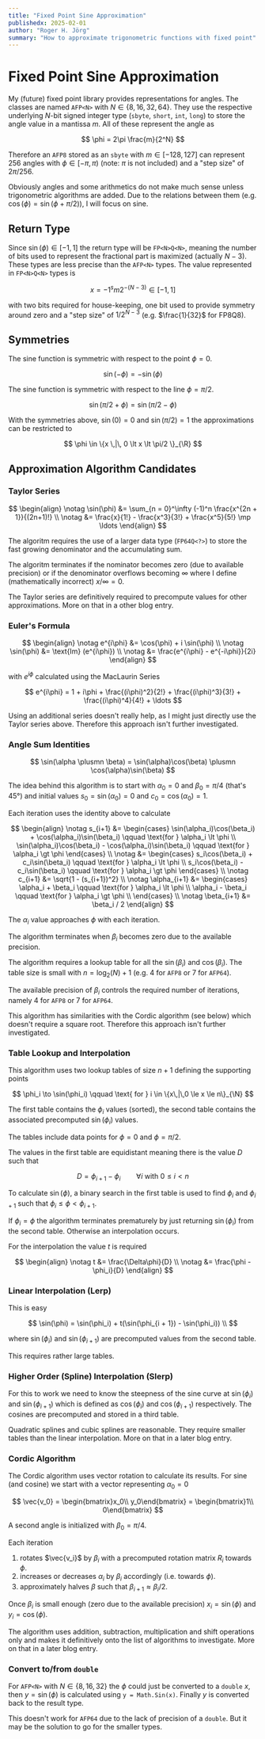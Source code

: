 ```yaml
---
title: "Fixed Point Sine Approximation"
publishedx: 2025-02-01
author: "Roger H. Jörg"
summary: "How to approximate trigonometric functions with fixed point"
---
```

# Fixed Point Sine Approximation

My (future) fixed point library provides representations for angles. The
classes are named `AFP<N>` with $N \in \{8, 16, 32, 64\}$. They use the
respective underlying $N$-bit signed integer type (`sbyte`, `short`,
`int`, `long`) to store the angle value in a mantissa $m$. All of these represent
the angle as

$$
\phi = 2\pi \frac{m}{2^N}
$$

Therefore an `AFP8` stored as an `sbyte` with $m \in [-128, 127]$
can represent 256 angles with $\phi \in [-\pi, \pi)$ (note: $\pi$ is not
included) and a "step size" of $2\pi / 256$.

Obviously angles and some arithmetics do not make much sense unless
trigonometric algorithms are added. Due to the relations between them
(e.g. $\cos(\phi) = \sin(\phi + \pi/2)$), I will focus on sine.

## Return Type

Since $\sin(\phi) \in [-1, 1]$ the return type will be `FP<N>Q<N>`, meaning the number of
bits used to represent the fractional part is maximized (actually $N-3$).
These types are less precise than the `AFP<N>` types. The value represented in
`FP<N>Q<N>` types is

$$
x = -1^s m 2^{-(N - 3)} \in [-1, 1]
$$

with two bits required for house-keeping, one bit used to provide symmetry around zero and a "step size" of $1/2^{N - 3}$ (e.g. $\frac{1}{32}$ for FP8Q8).

## Symmetries

The sine function is symmetric with respect to the point $\phi = 0$.

$$
\sin(-\phi) = -\sin(\phi)
$$

The sine function is symmetric with respect to the line $\phi = \pi/2$.

$$
\sin(\pi/2 + \phi) = \sin(\pi/2 - \phi)
$$

With the symmetries above, $\sin(0) = 0$ and $\sin(\pi/2) = 1$ the approximations can be
restricted to

$$
\phi \in \{x \,|\, 0 \lt x \lt \pi/2 \}_{\R}
$$

## Approximation Algorithm Candidates

### Taylor Series

$$
\begin{align}
\notag    \sin(\phi) &= \sum_{n = 0}^\infty (-1)^n \frac{x^{2n + 1}}{(2n+1)!} \\
\notag    &= \frac{x}{1!} - \frac{x^3}{3!} + \frac{x^5}{5!} \mp \ldots
\end{align}
$$

The algoritm requires the use of a larger data type (`FP64Q<?>`) to store the fast growing denominator
and the accumulating sum.

The algoritm terminates if the nominator becomes zero (due to available precision) or if the
denominator overflows becoming $\infty$ where I define (mathematically incorrect) $x/\infty = 0$.

The Taylor series are definitively required to precompute values for other approximations. More
on that in a other blog entry.

### Euler's Formula

$$
\begin{align}
\notag    e^{i\phi} &= \cos(\phi) + i \sin(\phi) \\
\notag    \sin(\phi) &= \text{Im} (e^{i\phi}) \\
\notag               &= \frac{e^{i\phi} - e^{-i\phi}}{2i}
\end{align}
$$

with $e^{i\phi}$ calculated using the MacLaurin Series

$$
e^{i\phi} = 1 + i\phi + \frac{(i\phi)^2}{2!} + \frac{(i\phi)^3}{3!} + \frac{(i\phi)^4}{4!} + \ldots
$$

Using an additional series doesn't really help, as I might just directly use the Taylor
series above. Therefore this approach isn't further investigated.

### Angle Sum Identities

$$
\sin(\alpha \plusmn \beta) = \sin(\alpha)\cos(\beta) \plusmn \cos(\alpha)\sin(\beta)
$$

The idea behind this algorithm is to start with $\alpha_0 = 0$ and $\beta_0 = \pi/4$ (that's 45°) and initial values $s_0 = \sin(\alpha_0) = 0$ and $c_0 = \cos(\alpha_0) = 1$.

Each iteration uses the identity above to calculate

$$
\begin{align}
\notag  s_{i+1} &=
\begin{cases}
    \sin(\alpha_i)\cos(\beta_i) + \cos(\alpha_i)\sin(\beta_i) \qquad \text{for } \alpha_i \lt \phi \\
    \sin(\alpha_i)\cos(\beta_i) - \cos(\alpha_i)\sin(\beta_i) \qquad \text{for } \alpha_i \gt \phi
\end{cases} \\
\notag  &=
\begin{cases}
    s_i\cos(\beta_i) + c_i\sin(\beta_i) \qquad \text{for } \alpha_i \lt \phi \\
    s_i\cos(\beta_i) - c_i\sin(\beta_i) \qquad \text{for } \alpha_i \gt \phi
\end{cases} \\
\notag c_{i+1} &= \sqrt{1 - (s_{i+1})^2} \\
\notag \alpha_{i+1}  &= 
\begin{cases}
    \alpha_i + \beta_i \qquad \text{for } \alpha_i \lt \phi \\
    \alpha_i - \beta_i \qquad \text{for } \alpha_i \gt \phi \\
\end{cases} \\
\notag \beta_{i+1} &= \beta_i / 2
\end{align}
$$

The $\alpha_i$ value approaches $\phi$ with each iteration.

The algorithm terminates when $\beta_i$ becomes zero due to the available precision.

The algorithm requires a lookup table for all the $\sin(\beta_i)$ and $\cos(\beta_i)$. The table
size is small with $n = \log_2(N) + 1$ (e.g. 4&nbsp;for `AFP8` or&nbsp;7 for `AFP64`).

The available precision of $\beta_i$ controls the required number of iterations, namely 4&nbsp;for
`AFP8` or 7&nbsp;for `AFP64`.

This algorithm has similarities with the Cordic algorithm (see below) which doesn't require a
square root. Therefore this approach isn't further investigated.

### Table Lookup and Interpolation

This algorithm uses two lookup tables of size $n+1$ defining the supporting points

$$
\phi_i \to \sin(\phi_i) \qquad \text{ for } i \in \{x\,|\,0 \le x \le n\}_{\N}
$$

The first table contains the $\phi_i$ values (sorted), the second table contains the
associated precomputed $\sin(\phi_i)$ values.

The tables include data points for $\phi = 0$ and $\phi = \pi/2$.

The values in the first table are equidistant meaning there is the value $D$ such that

$$
D = \phi_{i+1} - \phi_i \qquad \forall i \text{ with } 0 \le i \lt n
$$

To calculate $\sin(\phi)$, a binary search in the first table is used to find $\phi_i$
and $\phi_{i+1}$ such that $\phi_i \le \phi \lt \phi_{i+1}$.

If $\phi_i = \phi$ the algorithm terminates prematurely by just returning $\sin(\phi_i)$
from the second table. Otherwise an interpolation occurs.

For the interpolation the value $t$ is required

$$
\begin{align}
\notag t &= \frac{\Delta\phi}{D} \\
\notag &= \frac{\phi - \phi_i}{D}
\end{align}
$$

### Linear Interpolation (Lerp)

This is easy

$$
\sin(\phi) = \sin(\phi_i) + t(\sin(\phi_{i + 1}) - \sin(\phi_i)) \\
$$

where $\sin(\phi_i)$ and $\sin(\phi_{i + 1})$ are precomputed values from the second table.

This requires rather large tables.

### Higher Order (Spline) Interpolation (Slerp)

For this to work we need to know the steepness of the sine curve at $\sin(\phi_i)$ and
$\sin(\phi_{i + 1})$ which is defined as $\cos(\phi_i)$ and $\cos(\phi_{i + 1})$ respectively.
The cosines are precomputed and stored in a third table.

Quadratic splines and cubic splines are reasonable. They require smaller tables than the linear
interpolation. More on that in a later blog entry.

### Cordic Algorithm

The Cordic algorithm uses vector rotation to calculate its results. For sine (and cosine) we
start with a vector representing $\alpha_0 = 0$

$$
\vec{v_0} = \begin{bmatrix}x_0\\ y_0\end{bmatrix} = \begin{bmatrix}1\\ 0\end{bmatrix}
$$

A second angle is initialized with $\beta_0 = \pi/4$.

Each iteration
1. rotates $\vec{v_i}$ by $\beta_i$ with a precomputed rotation matrix $R_i$ towards $\phi$.
2. increases or decreases $\alpha_i$ by $\beta_i$ accordingly (i.e. towards $\phi$).
3. approximately halves $\beta$ such that $\beta_{i+1} \approx \beta_i / 2$.

Once $\beta_i$ is small enough (zero due to the available precision) $x_i = \sin(\phi)$
and $y_i = \cos(\phi)$.

The algorithm uses addition, subtraction, multiplication and shift operations only and makes
it definitively onto the list of algorithms to investigate. More on that in a later blog entry.

### Convert to/from `double`

For `AFP<N>` with $N \in \{8, 16, 32\}$ the $\phi$ could just be converted to a `double` $x$,
then $y = \sin(\phi)$ is calculated using `y = Math.Sin(x)`. Finally $y$ is converted back to the
result type.

This doesn't work for `AFP64` due to the lack of precision of a `double`. But it may be the
solution to go for the smaller types.